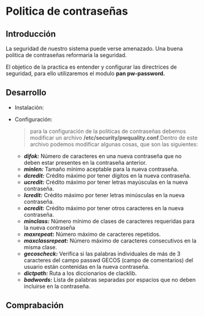 # Politica de contraseñas 
## Introducción 
La seguridad de nuestro sistema puede verse amenazado. Una buena politica de contraseñas reformaria la seguridad.

El objetico de la practica es entender y configurar las directrices de seguridad, para ello utilizaremos el modulo **pan pw-password.**
## Desarrollo
- Instalación: 
- Configuración: 
  > para la configuración de la politicas de contraseñas debemos modificar un archivo **/etc/security/pwquality.conf**.Dentro de este archivo podemos modificar algunas cosas, que son las siguientes: 
  
    - ***difok:*** Número de caracteres en una nueva contraseña que no deben estar presentes en la contraseña anterior.
    - ***minlen:*** Tamaño mínimo aceptable para la nueva contraseña.
    - ***dcredit:*** Crédito máximo por tener dígitos en la nueva contraseña.
    - ***ucredit:*** Crédito máximo por tener letras mayúsculas en la nueva contraseña.
    - ***lcredit:*** Crédito máximo por tener letras minúsculas en la nueva contraseña.
    - ***ocredit:*** Crédito máximo por tener otros caracteres en la nueva contraseña.
    - ***minclass:*** Número mínimo de clases de caracteres requeridas para la nueva contraseña
    - ***maxrepeat:*** Número máximo de caracteres repetidos.
    - ***maxclassrepeat:*** Número máximo de caracteres consecutivos en la misma clase.
    - ***gecoscheck:*** Verifica si las palabras individuales de más de 3 caracteres del campo passwd GECOS (campo de comentarios) del usuario están contenidas en la nueva contraseña.
    - ***dictpath:*** Ruta a los diccionarios de clacklib.
    - ***badwords:*** Lista de palabras separadas por espacios que no deben incluirse en la contraseña.

## Comprabación 
> 